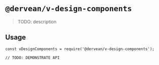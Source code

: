 # `@dervean/v-design-components`

> TODO: description

## Usage

```
const vDesignComponents = require('@dervean/v-design-components');

// TODO: DEMONSTRATE API
```
